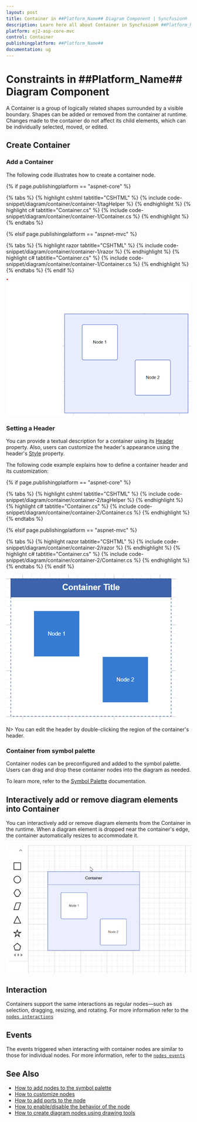```yaml
---
layout: post
title: Container in ##Platform_Name## Diagram Component | Syncfusion®
description: Learn here all about Container in Syncfusion® ##Platform_Name## Diagram component of Syncfusion Essential® JS 2 and more.
platform: ej2-asp-core-mvc
control: Container
publishingplatform: ##Platform_Name##
documentation: ug
---
```


# Constraints in ##Platform_Name## Diagram Component

A Container is a group of logically related shapes surrounded by a visible boundary. Shapes can be added or removed from the container at runtime. Changes made to the container do not affect its child elements, which can be individually selected, moved, or edited.

## Create Container

### Add a Container

The following code illustrates how to create a container node.

{% if page.publishingplatform == "aspnet-core" %}

{% tabs %}
{% highlight cshtml tabtitle="CSHTML" %}
{% include code-snippet/diagram/container/container-1/tagHelper %}
{% endhighlight %}
{% highlight c# tabtitle="Container.cs" %}
{% include code-snippet/diagram/container/container-1/Container.cs %}
{% endhighlight %}
{% endtabs %}

{% elsif page.publishingplatform == "aspnet-mvc" %}

{% tabs %}
{% highlight razor tabtitle="CSHTML" %}
{% include code-snippet/diagram/container/container-1/razor %}
{% endhighlight %}
{% highlight c# tabtitle="Container.cs" %}
{% include code-snippet/diagram/container/container-1/Container.cs %}
{% endhighlight %}
{% endtabs %}
{% endif %}

![container-1](./images/container-1.png)

### Setting a Header

You can provide a textual description for a container using its [Header](https://help.syncfusion.com/cr/aspnetcore-js2/Syncfusion.EJ2.Diagrams.DiagramContainer.html#Syncfusion_EJ2_Diagrams_DiagramContainer_Header) property. Also, users can customize the header's appearance using the header's [Style](https://help.syncfusion.com/cr/aspnetcore-js2/Syncfusion.EJ2.Diagrams.DiagramHeader.html#Syncfusion_EJ2_Diagrams_DiagramHeader_Style) property.

The following code example explains how to define a container header and its customization:

{% if page.publishingplatform == "aspnet-core" %}

{% tabs %}
{% highlight cshtml tabtitle="CSHTML" %}
{% include code-snippet/diagram/container/container-2/tagHelper %}
{% endhighlight %}
{% highlight c# tabtitle="Container.cs" %}
{% include code-snippet/diagram/container/container-2/Container.cs %}
{% endhighlight %}
{% endtabs %}

{% elsif page.publishingplatform == "aspnet-mvc" %}

{% tabs %}
{% highlight razor tabtitle="CSHTML" %}
{% include code-snippet/diagram/container/container-2/razor %}
{% endhighlight %}
{% highlight c# tabtitle="Container.cs" %}
{% include code-snippet/diagram/container/container-2/Container.cs %}
{% endhighlight %}
{% endtabs %}
{% endif %}

![container-2](./images/container-2.png)

N> You can edit the header by double-clicking the region of the container's header.

### Container from symbol palette

Container nodes can be preconfigured and added to the symbol palette. Users can drag and drop these container nodes into the diagram as needed.

To learn more, refer to the [Symbol Palette](./symbol-palette) documentation.

## Interactively add or remove diagram elements into Container

You can interactively add or remove diagram elements from the Container in the runtime. When a diagram element is dropped near the container's edge, the container automatically resizes to accommodate it.

![Container](gifs/container.gif)

## Interaction

Containers support the same interactions as regular nodes—such as selection, dragging, resizing, and rotating. For more information refer to the [`nodes interactions`](./nodes)

## Events

The events triggered when interacting with container nodes are similar to those for individual nodes. For more information, refer to the [`nodes events`](./nodes)

## See Also

* [How to add nodes to the symbol palette](./symbol-palette)
* [How to customize nodes](./nodes)
* [How to add ports to the node](./ports)
* [How to enable/disable the behavior of the node](./constraints)
* [How to create diagram nodes using drawing tools](./tools)
